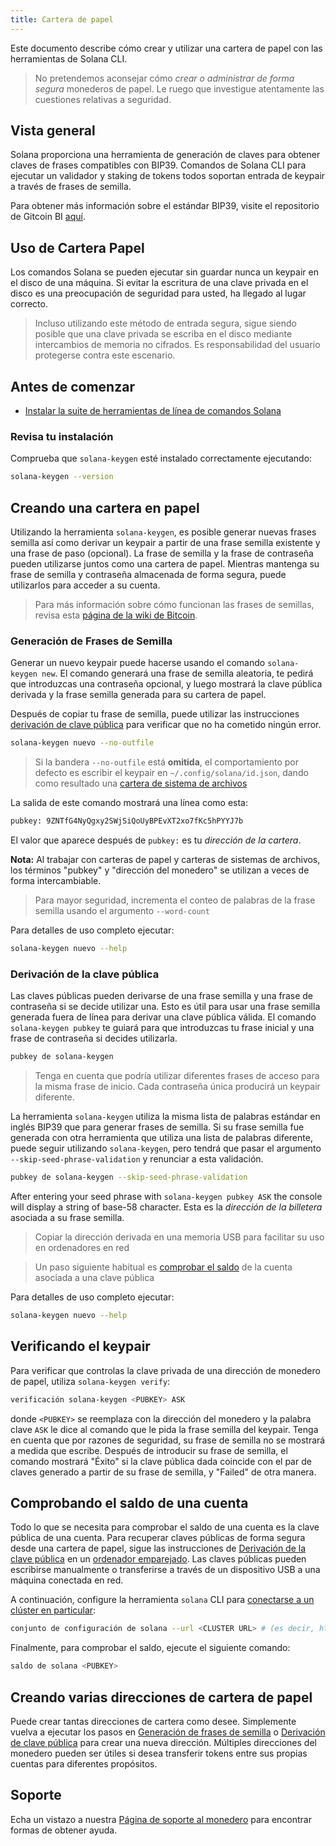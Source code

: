 ```yaml
---
title: Cartera de papel
---
```


Este documento describe cómo crear y utilizar una cartera de papel con las herramientas de Solana CLI.

> No pretendemos aconsejar cómo _crear o administrar de forma segura_ monederos de papel. Le ruego que investigue atentamente las cuestiones relativas a seguridad.

## Vista general

Solana proporciona una herramienta de generación de claves para obtener claves de frases compatibles con BIP39. Comandos de Solana CLI para ejecutar un validador y staking de tokens todos soportan entrada de keypair a través de frases de semilla.

Para obtener más información sobre el estándar BIP39, visite el repositorio de Gitcoin BI [aquí](https://github.com/bitcoin/bips/blob/master/bip-0039.mediawiki).

## Uso de Cartera Papel

Los comandos Solana se pueden ejecutar sin guardar nunca un keypair en el disco de una máquina. Si evitar la escritura de una clave privada en el disco es una preocupación de seguridad para usted, ha llegado al lugar correcto.

> Incluso utilizando este método de entrada segura, sigue siendo posible que una clave privada se escriba en el disco mediante intercambios de memoria no cifrados. Es responsabilidad del usuario protegerse contra este escenario.

## Antes de comenzar

- [Instalar la suite de herramientas de línea de comandos Solana](../cli/install-solana-cli-tools.md)

### Revisa tu instalación

Comprueba que `solana-keygen` esté instalado correctamente ejecutando:

```bash
solana-keygen --version
```

## Creando una cartera en papel

Utilizando la herramienta `solana-keygen`, es posible generar nuevas frases semilla así como derivar un keypair a partir de una frase semilla existente y una frase de paso (opcional). La frase de semilla y la frase de contraseña pueden utilizarse juntos como una cartera de papel. Mientras mantenga su frase de semilla y contraseña almacenada de forma segura, puede utilizarlos para acceder a su cuenta.

> Para más información sobre cómo funcionan las frases de semillas, revisa esta [página de la wiki de Bitcoin](https://en.bitcoin.it/wiki/Seed_phrase).

### Generación de Frases de Semilla

Generar un nuevo keypair puede hacerse usando el comando `solana-keygen new`. El comando generará una frase de semilla aleatoria, te pedirá que introduzcas una contraseña opcional, y luego mostrará la clave pública derivada y la frase semilla generada para su cartera de papel.

Después de copiar tu frase de semilla, puede utilizar las instrucciones [derivación de clave pública](#public-key-derivation) para verificar que no ha cometido ningún error.

```bash
solana-keygen nuevo --no-outfile
```

> Si la bandera `--no-outfile` está **omitida**, el comportamiento por defecto es escribir el keypair en `~/.config/solana/id.json`, dando como resultado una [cartera de sistema de archivos](file-system-wallet.md)

La salida de este comando mostrará una línea como esta:

```bash
pubkey: 9ZNTfG4NyQgxy2SWjSiQoUyBPEvXT2xo7fKc5hPYYJ7b
```

El valor que aparece después de `pubkey:` es tu _dirección de la cartera_.

**Nota:** Al trabajar con carteras de papel y carteras de sistemas de archivos, los términos "pubkey" y "dirección del monedero" se utilizan a veces de forma intercambiable.

> Para mayor seguridad, incrementa el conteo de palabras de la frase semilla usando el argumento `--word-count`

Para detalles de uso completo ejecutar:

```bash
solana-keygen nuevo --help
```

### Derivación de la clave pública

Las claves públicas pueden derivarse de una frase semilla y una frase de contraseña si se decide utilizar una. Esto es útil para usar una frase semilla generada fuera de línea para derivar una clave pública válida. El comando `solana-keygen pubkey` te guiará para que introduzcas tu frase inicial y una frase de contraseña si decides utilizarla.

```bash
pubkey de solana-keygen
```

> Tenga en cuenta que podría utilizar diferentes frases de acceso para la misma frase de inicio. Cada contraseña única producirá un keypair diferente.

La herramienta `solana-keygen` utiliza la misma lista de palabras estándar en inglés BIP39 que para generar frases de semilla. Si su frase semilla fue generada con otra herramienta que utiliza una lista de palabras diferente, puede seguir utilizando `solana-keygen`, pero tendrá que pasar el argumento `--skip-seed-phrase-validation` y renunciar a esta validación.

```bash
pubkey de solana-keygen --skip-seed-phrase-validation
```

After entering your seed phrase with `solana-keygen pubkey ASK` the console will display a string of base-58 character. Esta es la _dirección de la billetera_ asociada a su frase semilla.

> Copiar la dirección derivada en una memoria USB para facilitar su uso en ordenadores en red

> Un paso siguiente habitual es [comprobar el saldo](#comprobar-saldo-de-cuenta) de la cuenta asociada a una clave pública

Para detalles de uso completo ejecutar:

```bash
solana-keygen nuevo --help
```

## Verificando el keypair

Para verificar que controlas la clave privada de una dirección de monedero de papel, utiliza `solana-keygen verify`:

```bash
verificación solana-keygen <PUBKEY> ASK
```

donde `<PUBKEY>` se reemplaza con la dirección del monedero y la palabra clave `ASK` le dice al comando que le pida la frase semilla del keypair. Tenga en cuenta que por razones de seguridad, su frase de semilla no se mostrará a medida que escribe. Después de introducir su frase de semilla, el comando mostrará "Éxito" si la clave pública dada coincide con el par de claves generado a partir de su frase de semilla, y "Failed" de otra manera.

## Comprobando el saldo de una cuenta

Todo lo que se necesita para comprobar el saldo de una cuenta es la clave pública de una cuenta. Para recuperar claves públicas de forma segura desde una cartera de papel, sigue las instrucciones de [Derivación de la clave pública](#public-key-derivation) en un [ordenador emparejado](https://en.wikipedia.org/wiki/Air_gap_(networking)). Las claves públicas pueden escribirse manualmente o transferirse a través de un dispositivo USB a una máquina conectada en red.

A continuación, configure la herramienta `solana` CLI para [conectarse a un clúster en particular](../cli/choose-a-cluster.md):

```bash
conjunto de configuración de solana --url <CLUSTER URL> # (es decir, https://api.mainnet-beta.solana.com)
```

Finalmente, para comprobar el saldo, ejecute el siguiente comando:

```bash
saldo de solana <PUBKEY>
```

## Creando varias direcciones de cartera de papel

Puede crear tantas direcciones de cartera como desee. Simplemente vuelva a ejecutar los pasos en [Generación de frases de semilla](#seed-phrase-generation) o [Derivación de clave pública](#public-key-derivation) para crear una nueva dirección. Múltiples direcciones del monedero pueden ser útiles si desea transferir tokens entre sus propias cuentas para diferentes propósitos.

## Soporte

Echa un vistazo a nuestra [Página de soporte al monedero](support.md) para encontrar formas de obtener ayuda.
